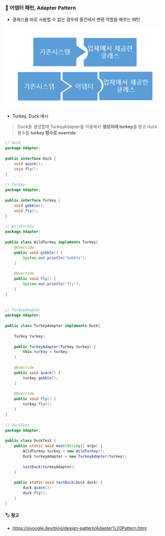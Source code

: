 ### :electric_plug: 어댑터 패턴, Adapter Pattern

- 클래스를 바로 사용할 수 없는 경우에 중간에서 변환 역할을 해주는 패턴

![image-20230207202237968](adapter.assets/image-20230207202237968.png)

- Turkey, Duck 예시

> Duck을 생성할때 TurkeyAdapter를 이용해서 **생성자에 turkey**를 받고 
> duck 함수를 **turkey 함수로 override**

```java
// Duck
package Adapter;

public interface Duck {
    void quack();
    void fly();
}

// Turkey
package Adapter;

public interface Turkey {
    void gobble();
    void fly();
}

// WildTurkey
package Adapter;

public class WildTurkey implements Turkey{
    @Override
    public void gobble() {
        System.out.println("Gobble");
    }

    @Override
    public void fly() {
        System.out.println("fly");
    }
}


// TurkeyAdapter
package Adapter;

public class TurkeyAdapter implements Duck{

    Turkey turkey;

    public TurkeyAdapter(Turkey turkey) {
        this.turkey = turkey;
    }

    @Override
    public void quack() {
        turkey.gobble();
    }

    @Override
    public void fly() {
        turkey.fly();
    }
}

// DuckTest
package Adapter;

public class DuckTest {
    public static void main(String[] args) {
        WildTurkey turkey = new WildTurkey();
        Duck turkeyAdapter = new TurkeyAdapter(turkey);

        testDuck(turkeyAdapter);
    }

    public static void testDuck(Duck duck) {
        duck.quack();
        duck.fly();
    }
}

```



#### :label: 참고

- https://gyoogle.dev/blog/design-pattern/Adapter%20Pattern.html